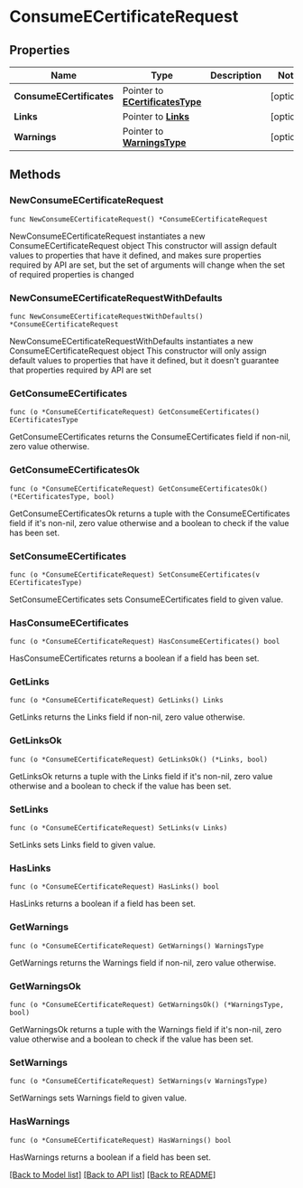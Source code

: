 # ConsumeECertificateRequest

## Properties

Name | Type | Description | Notes
------------ | ------------- | ------------- | -------------
**ConsumeECertificates** | Pointer to [**ECertificatesType**](ECertificatesType.md) |  | [optional] 
**Links** | Pointer to [**Links**](Links.md) |  | [optional] 
**Warnings** | Pointer to [**WarningsType**](WarningsType.md) |  | [optional] 

## Methods

### NewConsumeECertificateRequest

`func NewConsumeECertificateRequest() *ConsumeECertificateRequest`

NewConsumeECertificateRequest instantiates a new ConsumeECertificateRequest object
This constructor will assign default values to properties that have it defined,
and makes sure properties required by API are set, but the set of arguments
will change when the set of required properties is changed

### NewConsumeECertificateRequestWithDefaults

`func NewConsumeECertificateRequestWithDefaults() *ConsumeECertificateRequest`

NewConsumeECertificateRequestWithDefaults instantiates a new ConsumeECertificateRequest object
This constructor will only assign default values to properties that have it defined,
but it doesn't guarantee that properties required by API are set

### GetConsumeECertificates

`func (o *ConsumeECertificateRequest) GetConsumeECertificates() ECertificatesType`

GetConsumeECertificates returns the ConsumeECertificates field if non-nil, zero value otherwise.

### GetConsumeECertificatesOk

`func (o *ConsumeECertificateRequest) GetConsumeECertificatesOk() (*ECertificatesType, bool)`

GetConsumeECertificatesOk returns a tuple with the ConsumeECertificates field if it's non-nil, zero value otherwise
and a boolean to check if the value has been set.

### SetConsumeECertificates

`func (o *ConsumeECertificateRequest) SetConsumeECertificates(v ECertificatesType)`

SetConsumeECertificates sets ConsumeECertificates field to given value.

### HasConsumeECertificates

`func (o *ConsumeECertificateRequest) HasConsumeECertificates() bool`

HasConsumeECertificates returns a boolean if a field has been set.

### GetLinks

`func (o *ConsumeECertificateRequest) GetLinks() Links`

GetLinks returns the Links field if non-nil, zero value otherwise.

### GetLinksOk

`func (o *ConsumeECertificateRequest) GetLinksOk() (*Links, bool)`

GetLinksOk returns a tuple with the Links field if it's non-nil, zero value otherwise
and a boolean to check if the value has been set.

### SetLinks

`func (o *ConsumeECertificateRequest) SetLinks(v Links)`

SetLinks sets Links field to given value.

### HasLinks

`func (o *ConsumeECertificateRequest) HasLinks() bool`

HasLinks returns a boolean if a field has been set.

### GetWarnings

`func (o *ConsumeECertificateRequest) GetWarnings() WarningsType`

GetWarnings returns the Warnings field if non-nil, zero value otherwise.

### GetWarningsOk

`func (o *ConsumeECertificateRequest) GetWarningsOk() (*WarningsType, bool)`

GetWarningsOk returns a tuple with the Warnings field if it's non-nil, zero value otherwise
and a boolean to check if the value has been set.

### SetWarnings

`func (o *ConsumeECertificateRequest) SetWarnings(v WarningsType)`

SetWarnings sets Warnings field to given value.

### HasWarnings

`func (o *ConsumeECertificateRequest) HasWarnings() bool`

HasWarnings returns a boolean if a field has been set.


[[Back to Model list]](../README.md#documentation-for-models) [[Back to API list]](../README.md#documentation-for-api-endpoints) [[Back to README]](../README.md)


